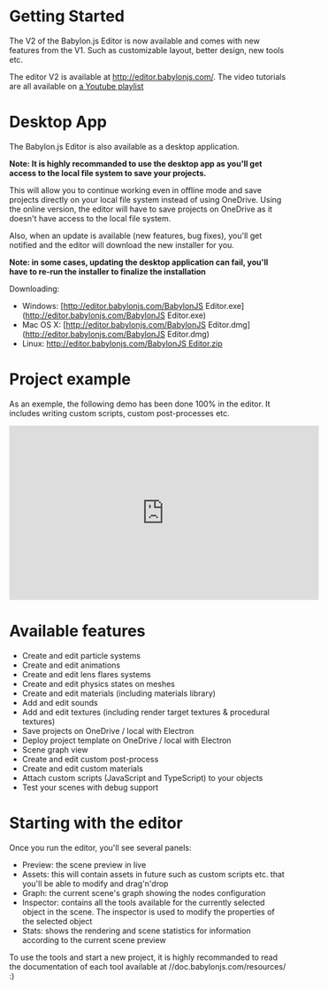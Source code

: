 
# Getting Started
The V2 of the Babylon.js Editor is now available and comes with new features from the V1. Such as customizable layout, better design, new tools etc.

The editor V2 is available at http://editor.babylonjs.com/.
The video tutorials are all available on [a Youtube playlist](https://www.youtube.com/watch?v=obEuCI_pPL4&list=PLuZE-0i73Wo-xqfBsgZA531BXeesXQ3Op&index=1)

# Desktop App
The Babylon.js Editor is also available as a desktop application.

**Note: It is highly recommanded to use the desktop app as you'll get access to the local file system to save your projects.**

This will allow you to continue working even in offline mode and save projects directly on your local file system instead of using OneDrive. Using the online version, the editor will have to save projects
on OneDrive as it doesn't have access to the local file system.

Also, when an update is available (new features, bug fixes), you'll get notified and the editor will download the new installer for you.

**Note: in some cases, updating the desktop application can fail, you'll have to re-run the installer to finalize the installation**

Downloading:
* Windows: [http://editor.babylonjs.com/BabylonJS Editor.exe](http://editor.babylonjs.com/BabylonJS Editor.exe)
* Mac OS X: [http://editor.babylonjs.com/BabylonJS Editor.dmg](http://editor.babylonjs.com/BabylonJS Editor.dmg)
* Linux: [http://editor.babylonjs.com/BabylonJS Editor.zip](http://editor.babylonjs.com/BabylonJS%20Editor.zip)

# Project example

As an exemple, the following demo has been done 100% in the editor. It includes writing custom scripts, custom post-processes etc.

<iframe width="560" height="315" src="https://www.youtube.com/embed/obEuCI_pPL4" frameborder="0" allow="autoplay; encrypted-media" allowfullscreen></iframe>

# Available features
* Create and edit particle systems
* Create and edit animations
* Create and edit lens flares systems
* Create and edit physics states on meshes
* Create and edit materials (including materials library)
* Add and edit sounds
* Add and edit textures (including render target textures & procedural textures)
* Save projects on OneDrive / local with Electron
* Deploy project template on OneDrive / local with Electron
* Scene graph view
* Create and edit custom post-process
* Create and edit custom materials
* Attach custom scripts (JavaScript and TypeScript) to your objects
* Test your scenes with debug support

# Starting with the editor
Once you run the editor, you'll see several panels:
* Preview: the scene preview in live
* Assets: this will contain assets in future such as custom scripts etc. that you'll be able to modify and drag'n'drop
* Graph: the current scene's graph showing the nodes configuration
* Inspector: contains all the tools available for the currently selected object in the scene. The inspector is used to modify the properties of the selected object
* Stats: shows the rendering and scene statistics for information according to the current scene preview

To use the tools and start a new project, it is highly recommanded to read the documentation of each tool available at //doc.babylonjs.com/resources/ :)
